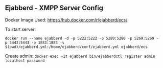 ## Ejabberd - XMPP Server Config

Docker Image Used: https://hub.docker.com/r/ejabberd/ecs/

To start server:

`docker run --name ejabberd -d -p 5222:5222 -p 5280:5280 -p 5269:5269 -p 5443:5443 -p 1883:1883 -v $(pwd)/ejabberd.yml:/home/ejabberd/conf/ejabberd.yml ejabberd/ecs`

Create admin:
``docker exec -it ejabberd bin/ejabberdctl register admin localhost password``
